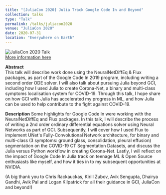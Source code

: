 ```yaml
---
title: "[JuliaCon 2020] Julia Track Google Code In and Beyond"
collection: talks
type: "Talk"
permalink: /talks/juliacon2020
venue: "JuliaCon 2020"
date: 2020-07-31
location: "Everywhere on Earth"
---
```

![JuliaCon 2020 Talk](https://chinglamchoi.github.io/cchoi/files/juliacon2020.jpg)  
[More information here](https://live.juliacon.org/talk/HJTZNE)

**Abstract**  
This talk will describe work done using the NeuralNetDiffEq & Flux packages, as part of the Google Code In 2019 program, including writing a second order ODE solver. I will also talk about pursuing Julia beyond GCI, including how I used Julia to create Corona-Net, a binary and multi-class symptoms localisation system for COVID-19. Through this talk, I hope share on how GCI with Julia has accelerated my progress in ML, and how Julia can be used to help contribute to the fight against COVID-19.
  
**Description**
Some highlights for Google Code In were working with the NeuralNetDiffEq and Flux packages. In this talk, I will describe the process of writing a 2nd order ordinary differential equations solver using Neural Networks as part of GCI. Subsequently, I will cover how I used Flux to implement UNet's Fully-Convolutional Network architecture, for binary and multi-class (3 symptoms: ground glass, consolidation, pleural effusion) segmentation on the COVID-19 CT Segmentation Datasets, and discuss the Julia versus Python workflow in creating Corona-Net. Lastly, I will reflect on the impact of Google Code In Julia track on teenage ML & Open Source enthusiasts like myself, and how it ties in to my subsequent opportunities at NVIDIA.
  
(A big thank you to Chris Rackauckas, Kirill Zubov, Avik Sengupta, Dhairya Gandhi, Avik Pal and Logan Kilpatrick for all their guidance in GCI, JuliaCon and beyond!)
